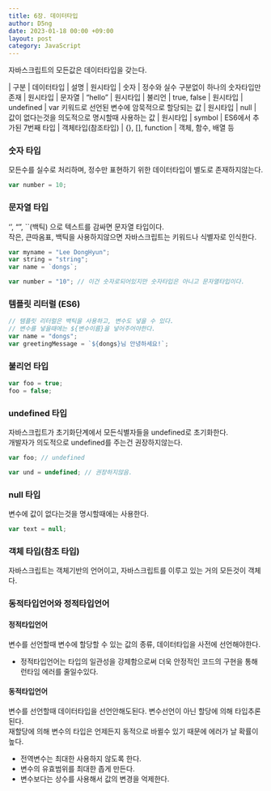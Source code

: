 ```yaml
---
title: 6장. 데이터타입
author: D5ng
date: 2023-01-18 00:00 +09:00
layout: post
category: JavaScript
---
```


자바스크립트의 모든값은 데이터타입을 갖는다.

| 구분 | 데이터타입 | 설명
| 원시타입 | 숫자 | 정수와 실수 구분없이 하나의 숫자타입만 존재
| 원시타입 | 문자열 | “hello”
| 원시타입 | 불리언 | true, false
| 원시타입 | undefined | var 키워드로 선언된 변수에 암묵적으로 할당되는 값
| 원시타입 | null | 값이 없다는것을 의도적으로 명시할때 사용하는 값
| 원시타입 | symbol | ES6에서 추가된 7번째 타입
| 객체타입(참조타입) | {}, [], function | 객체, 함수, 배열 등

### 숫자 타입

모든수를 실수로 처리하며, 정수만 표현하기 위한 데이터타입이 별도로 존재하지않는다.

```js
var number = 10;
```

### 문자열 타입

‘’, “”, ``(백틱) 으로 텍스트를 감싸면 문자열 타입이다.  
작은, 큰따옴표, 백틱을 사용하지않으면 자바스크립트는 키워드나 식별자로 인식한다.

```js
var myname = "Lee DongHyun";
var string = "string";
var name = `dongs`;

var number = "10"; // 이건 숫자로되어있지만 숫자타입은 아니고 문자열타입이다.
```

### 템플릿 리터럴 (ES6)

```js
// 템플릿 리터럴은 백틱을 사용하고, 변수도 넣을 수 있다.
// 변수를 넣을때에는 ${변수이름}을 넣어주어야한다.
var name = "dongs";
var greetingMessage = `${dongs}님 안녕하세요!`;
```

### 불리언 타입

```js
var foo = true;
foo = false;
```

### undefined 타입

자바스크립트가 초기화단계에서 모든식별자들을 undefined로 초기화한다.  
개발자가 의도적으로 undefined를 주는건 권장하지않는다.

```js
var foo; // undefined

var und = undefined; // 권장하지않음.
```

### null 타입

변수에 값이 없다는것을 명시할때에는 사용한다.

```js
var text = null;
```

### 객체 타입(참조 타입)

자바스크립트는 객체기반의 언어이고, 자바스크립트를 이루고 있는 거의 모든것이 객체다.

### 동적타입언어와 정적타입언어

#### 정적타입언어

변수를 선언할때 변수에 할당할 수 있는 값의 종류, 데이터타입을 사전에 선언해야한다.

- 정적타입언어는 타입의 일관성을 강제함으로써 더욱 안정적인 코드의 구현을 통해 런타임 에러를 줄일수있다.

#### 동적타입언어

변수를 선언할때 데이터타입을 선언안해도된다. 변수선언이 아닌 할당에 의해 타입추론된다.  
재할당에 의해 변수의 타입은 언제든지 동적으로 바뀔수 있기 때문에 에러가 날 확률이 높다.

- 전역변수는 최대한 사용하지 않도록 한다.
- 변수의 유효범위를 최대한 좁게 만든다.
- 변수보다는 상수를 사용해서 값의 변경을 억제한다.
